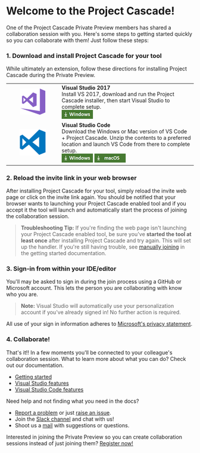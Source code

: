 # Welcome to the Project Cascade!

One of the Project Cascade Private Preview members has shared a collaboration session with you. Here's some steps to getting started quickly so you can collaborate with them! Just follow these steps:

### 1. Download and install Project Cascade for your tool
While ultimately an extension, follow these directions for installing Project Cascade during the Private Preview. 

<table style="width: 100%; border-style: none;">
<tr>
    <td style="width: 128px; text-align: center; border:none;"><img src="media/vs-icon.png" /></td>
    <td>
        <strong>Visual Studio 2017</strong><br />
       Install VS 2017, download and run the Project Cascade installer, then start Visual Studio to complete setup.<br />
       <a href="http://aka.ms/project-cascade"><img style="padding: 0; spacing: 0;" src="media/download-for-win.png"></a><br />
    </td>
</tr>
<tr>
    <td style="width: 128px; text-align: center; border:none;"><img src="media/vscode-icon.png" /></td>
    <td>
        <strong>Visual Studio Code</strong><br />
        Download the Windows or Mac version of VS Code + Project Cascade. Unzip the contents to a preferred location and launch VS Code from there to complete setup.<br />
        <a href="http://aka.ms/project-cascade"><img src="media/download-for-win.png"></a>
        <a href="http://aka.ms/project-cascade"><img src="media/download-for-mac.png"></a><br />
    </td>
</tr>
</table>

### 2. Reload the invite link in your web browser
After installing Project Cascade for your tool, simply reload the invite web page or click on the invite link again. You should be notified that your browser wants to launching your Project Cascade enabled tool and if you accept it the tool will launch and automatically start the process of joining the collaboration session.

> **Troubleshooting Tip:** If you're finding the web page isn't launching your Project Cascade enabled tool, be sure you've **started the tool at least once** after installing Project Cascade and try again. This will set up the handler. If you're still having trouble, see [manually joining](getting-started.md#manually-joining) in the getting started documentation.

### 3. Sign-in from within your IDE/editor

You'll may be asked to sign in during the join process using a GitHub or Microsoft account. This lets the person you are collaborating with know who you are. 

> **Note:** Visual Studio will automatically use your personalization account if you've already signed in! No further action is required.

All use of your sign in information adheres to [Microsoft's privacy statement]().

### 4. Collaborate!

That's it!! In a few moments you'll be connected to your colleague's collaboration session. What to learn more about what you can do? Check out our documentation.

- [Getting started](docs/getting-started.md)
- [Visual Studio features](docs/collab-vs.md)
- [Visual Studio Code features](docs/collab-vscode,md)

Need help and not finding what you need in the docs?

- [Report a problem](CONTRIBUTING.md#filing-visual-studio-problems) or just [raise an issue](https://github.com/Microsoft/project-cascade/issues).
- Join the [Slack channel](http://project-cascade.slack.com) and chat with us!
- Shoot us a [mail](mailto:project-cascade@microsoft.com) with suggestions or questions.

Interested in joining the Private Preview so you can create collaboration sessions instead of just joining them? [Register now!](http://aka.ms/project-cascade)
